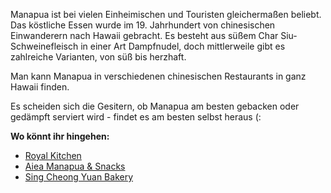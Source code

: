 Manapua ist bei vielen Einheimischen und Touristen gleichermaßen beliebt. Das köstliche Essen wurde im 19. Jahrhundert von chinesischen Einwanderern nach Hawaii gebracht. 
Es besteht aus süßem Char Siu-Schweinefleisch in einer Art Dampfnudel, doch mittlerweile gibt es zahlreiche Varianten, von süß bis herzhaft.

Man kann Manapua in verschiedenen chinesischen Restaurants in ganz Hawaii finden.

Es scheiden sich die Gesitern, ob Manapua am besten gebacken oder gedämpft serviert wird - findet es am besten selbst heraus (:


**Wo könnt ihr hingehen:**
- [Royal Kitchen](https://royalkitchenhawaii.com/)
- [Aiea Manapua & Snacks](https://aieamanapua.com/)
- [Sing Cheong Yuan Bakery](https://singcheongyuan.com/)